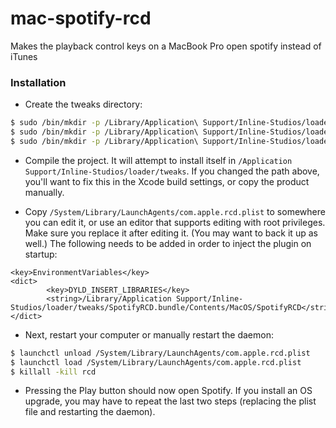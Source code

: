 mac-spotify-rcd
===============

Makes the playback control keys on a MacBook Pro open spotify instead of iTunes

### Installation

- Create the tweaks directory:

```bash
$ sudo /bin/mkdir -p /Library/Application\ Support/Inline-Studios/loader/tweaks/SpotifyRCD.bundle/Contents
$ sudo /bin/mkdir -p /Library/Application\ Support/Inline-Studios/loader/tweaks/SpotifyRCD.bundle/Contents/MacOS
$ sudo /bin/mkdir -p /Library/Application\ Support/Inline-Studios/loader/tweaks/SpotifyRCD.bundle/Contents/Resources
```

- Compile the project. It will attempt to install itself in `/Application Support/Inline-Studios/loader/tweaks`. If you changed the path above, you'll want to fix this in the Xcode build settings, or copy the product manually.

- Copy `/System/Library/LaunchAgents/com.apple.rcd.plist` to somewhere you can edit it, or use an editor that supports editing with root privileges. Make sure you replace it after editing it. (You may want to back it up as well.) The following needs to be added in order to inject the plugin on startup: 

```
<key>EnvironmentVariables</key>
<dict>
        <key>DYLD_INSERT_LIBRARIES</key>
        <string>/Library/Application Support/Inline-Studios/loader/tweaks/SpotifyRCD.bundle/Contents/MacOS/SpotifyRCD</string>
</dict>
```

- Next, restart your computer or manually restart the daemon:

```bash
$ launchctl unload /System/Library/LaunchAgents/com.apple.rcd.plist
$ launchctl load /System/Library/LaunchAgents/com.apple.rcd.plist
$ killall -kill rcd
```

- Pressing the Play button should now open Spotify. If you install an OS upgrade, you may have to repeat the last two steps (replacing the plist file and restarting the daemon).
